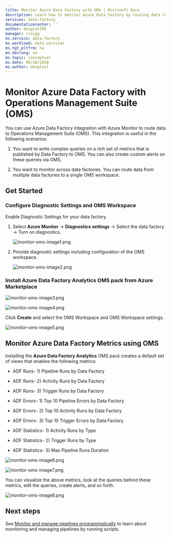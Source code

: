 ```yaml
---
title: Monitor Azure Data Factory with OMS | Microsoft Docs
description: Learn how to monitor Azure Data Factory by routing data to Operations Management Suite (OMS) for analysis.
services: data-factory
documentationcenter: ''
author: douglaslMS
manager: craigg
ms.service: data-factory
ms.workload: data-services
ms.tgt_pltfrm: na
ms.devlang: na
ms.topic: conceptual
ms.date: 06/20/2018
ms.author: douglasl
---
```

# Monitor Azure Data Factory with Operations Management Suite (OMS)

You can use Azure Data Factory integration with Azure Monitor to route data to Operations Management Suite (OMS). This integration is useful in the following scenarios:

1.  You want to write complex queries on a rich set of metrics that is published by Data Factory to OMS. You can also create custom alerts on these queries via OMS.

2.  You want to monitor across data factories. You can route data from multiple data factories to a single OMS workspace.

## Get Started

### Configure Diagnostic Settings and OMS Workspace

Enable Diagnostic Settings for your data factory.

1.  Select **Azure Monitor** -> **Diagnostics settings** -> Select the data factory -> Turn on diagnostics.

    ![monitor-oms-image1.png](media/data-factory-monitor-oms/monitor-oms-image1.png)

2.  Provide diagnostic settings including configuration of the OMS workspace.

    ![monitor-oms-image2.png](media/data-factory-monitor-oms/monitor-oms-image2.png)

### Install Azure Data Factory Analytics OMS pack from Azure Marketplace

![monitor-oms-image3.png](media/data-factory-monitor-oms/monitor-oms-image3.png)

![monitor-oms-image4.png](media/data-factory-monitor-oms/monitor-oms-image4.png)

Click **Create** and select the OMS Workspace and OMS Workspace settings.

![monitor-oms-image5.png](media/data-factory-monitor-oms/monitor-oms-image5.png)

## Monitor Azure Data Factory Metrics using OMS

Installing the **Azure Data Factory Analytics** OMS pack creates a default set of views that enables the following metrics:

- ADF Runs- 1) Pipeline Runs by Data Factory

- ADF Runs- 2) Activity Runs by Data Factory

- ADF Runs- 3) Trigger Runs by Data Factory

- ADF Errors- 1) Top 10 Pipeline Errors by Data Factory

- ADF Errors- 2) Top 10 Activity Runs by Data Factory

- ADF Errors- 3) Top 10 Trigger Errors by Data Factory

- ADF Statistics- 1) Activity Runs by Type

- ADF Statistics- 2) Trigger Runs by Type

- ADF Statistics- 3) Max Pipeline Runs Duration

![monitor-oms-image6.png](media/data-factory-monitor-oms/monitor-oms-image6.png)

![monitor-oms-image7.png](media/data-factory-monitor-oms/monitor-oms-image7.png)

You can visualize the above metrics, look at the queries behind these metrics, edit the queries, create alerts, and so forth.

![monitor-oms-image8.png](media/data-factory-monitor-oms/monitor-oms-image8.png)

## Next steps

See [Monitor and manage pipelines programmatically](https://docs.microsoft.com/en-us/azure/data-factory/monitor-programmatically) to learn about monitoring and managing pipelines by running scripts.
